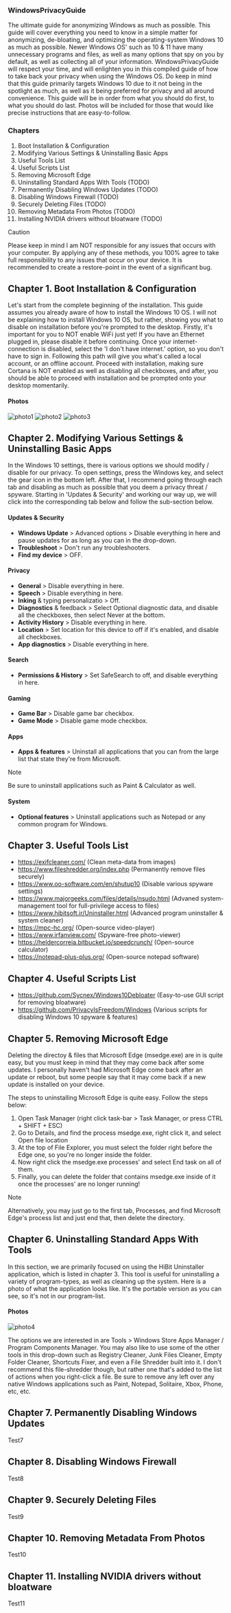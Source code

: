 ### WindowsPrivacyGuide
The ultimate guide for anonymizing Windows as much as possible.
This guide will cover everything you need to know in a simple matter for anonymizing, de-bloating, and optimizing the operating-system Windows 10 as much as possible.
Newer Windows OS' such as 10 & 11 have many unnecessary programs and files, as well as many options that spy on you by default, as well as collecting all of your information.
WindowsPrivacyGuide will respect your time, and will enlighten you in this compiled guide of how to take back your privacy when using the Windows OS.
Do keep in mind that this guide primarily targets Windows 10 due to it not being in the spotlight as much, as well as it being preferred for privacy and all around convenience.
This guide will be in order from what you should do first, to what you should do last. Photos will be included for those that would like precise instructions that are easy-to-follow.

### Chapters
1. Boot Installation & Configuration
2. Modifying Various Settings & Uninstalling Basic Apps
3. Useful Tools List
4. Useful Scripts List
5. Removing Microsoft Edge
6. Uninstalling Standard Apps With Tools (TODO)
7. Permanently Disabling Windows Updates (TODO)
8. Disabling Windows Firewall (TODO)
9. Securely Deleting Files (TODO)
10. Removing Metadata From Photos (TODO)
11. Installing NVIDIA drivers without bloatware (TODO)

> [!CAUTION]
> Please keep in mind I am NOT responsible for any issues that occurs with your computer. By applying any of these methods, you 100% agree to take full responsibility to any issues that occur on your device. It is recommended to create a restore-point in the event of a significant bug.

Chapter 1. Boot Installation & Configuration
------

Let's start from the complete beginning of the installation. This guide assumes you already aware of how to install the Windows 10 OS. I will not be explaining how to install Windows 10 OS, but rather, showing you what to disable on installation before you're prompted to the desktop. Firstly, it's important for you to NOT enable WiFi just yet! If you have an Ethernet plugged in, please disable it before continuing. Once your internet-connection is disabled, select the 'I don't have internet.' option, so you don't have to sign in. Following this path will give you what's called a local account, or an offline account. Proceed with installation, making sure Cortana is NOT enabled as well as disabling all checkboxes, and after, you should be able to proceed with installation and be prompted onto your desktop momentarily.

#### Photos
![photo1](https://i.imgur.com/aXnl9W0.png)
![photo2](https://i.imgur.com/YMQqBXl.png)
![photo3](https://i.imgur.com/1uy8jSi.png)

Chapter 2. Modifying Various Settings & Uninstalling Basic Apps
------

In the Windows 10 settings, there is various options we should modify / disable for our privacy. To open settings, press the Windows key, and select the gear icon in the bottom left. After that, I recommend going through each tab and disabling as much as possible that you deem a privacy threat / spyware. Starting in 'Updates & Security' and working our way up, we will click into the corresponding tab below and follow the sub-section below.

#### Updates & Security
- **Windows Update** > Advanced options > Disable everything in here and pause updates for as long as you can in the drop-down.
- **Troubleshoot** > Don't run any troubleshooters.
- **Find my device** > OFF.

#### Privacy
- **General** > Disable everything in here.
- **Speech** > Disable everything in here.
- **Inking** & typing personalizatio > Off.
- **Diagnostics** & feedback > Select Optional diagnostic data, and disable all the checkboxes, then select Never at the bottom.
- **Activity History** > Disable everything in here.
- **Location** > Set location for this device to off if it's enabled, and disable all checkboxes.
- **App diagnostics** > Disable everything in here.

#### Search
- **Permissions & History** > Set SafeSearch to off, and disable everything in here.

#### Gaming
- **Game Bar** > Disable game bar checkbox.
- **Game Mode** > Disable game mode checkbox.

#### Apps
- **Apps & features** > Uninstall all applications that you can from the large list that state they're from Microsoft.
> [!NOTE]
> Be sure to uninstall applications such as Paint & Calculator as well.

#### System
- **Optional features** > Uninstall applications such as Notepad or any common program for Windows.

Chapter 3. Useful Tools List
------

- https://exifcleaner.com/ (Clean meta-data from images)
- https://www.fileshredder.org/index.php (Permanently remove files securely)
- https://www.oo-software.com/en/shutup10 (Disable various spyware settings)
- https://www.majorgeeks.com/files/details/nsudo.html (Advaned system-management tool for full-privilege access to files)
- https://www.hibitsoft.ir/Uninstaller.html (Advanced program uninstaller & system cleaner)
- https://mpc-hc.org/ (Open-source video-player)
- https://www.irfanview.com/ (Spyware-free photo-viewer)
- https://heldercorreia.bitbucket.io/speedcrunch/ (Open-source calculator)
- https://notepad-plus-plus.org/ (Open-source notepad software)

Chapter 4. Useful Scripts List
------

- https://github.com/Sycnex/Windows10Debloater (Easy-to-use GUI script for removing bloatware)
- https://github.com/PrivacyIsFreedom/Windows (Various scripts for disabling Windows 10 spyware & features)

Chapter 5. Removing Microsoft Edge
------

Deleting the directoy & files that Microsoft Edge (msedge.exe) are in is quite easy, but you must keep in mind that they may come back after some updates. I personally haven't had Microsoft Edge come back after an update or reboot, but some people say that it may come back if a new update is installed on your device.

The steps to uninstalling Microsoft Edge is quite easy. Follow the steps below:
1. Open Task Manager (right click task-bar > Task Manager, or press CTRL + SHIFT + ESC)
2. Go to Details, and find the process msedge.exe, right click it, and select Open file location
3. At the top of File Explorer, you must select the folder right before the Edge one, so you're no longer inside the folder.
4. Now right click the msedge.exe processes' and select End task on all of them.
5. Finally, you can delete the folder that contains msedge.exe inside of it once the processes' are no longer running!
> [!NOTE]
> Alternatively, you may just go to the first tab, Processes, and find Microsoft Edge's process list and just end that, then delete the directory.

Chapter 6. Uninstalling Standard Apps With Tools
------

In this section, we are primarily focused on using the HiBit Uninstaller application, which is listed in chapter 3. This tool is useful for uninstalling a variety of program-types, as well as cleaning up the system. Here is a photo of what the application looks like. It's the portable version as you can see, so it's not in our program-list.

#### Photos
![photo4](https://i.imgur.com/joHHOwk.png)

The options we are interested in are Tools > Windows Store Apps Manager / Program Components Manager. You may also like to use some of the other tools in this drop-down such as Registry Cleaner, Junk Files Cleaner, Empty Folder Cleaner, Shortcuts Fixer, and even a File Shredder built into it. I don't recommend this file-shredder though, but rather one that's added to the list of actions when you right-click a file. Be sure to remove any left over any native Windows applications such as Paint, Notepad, Solitaire, Xbox, Phone, etc, etc.

Chapter 7. Permanently Disabling Windows Updates
------

Test7

Chapter 8. Disabling Windows Firewall
------

Test8

Chapter 9. Securely Deleting Files
------

Test9

Chapter 10. Removing Metadata From Photos
------
Test10

Chapter 11. Installing NVIDIA drivers without bloatware
------
Test11
